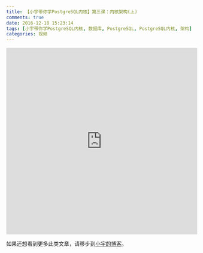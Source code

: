```yaml
---
title: 【小宇带你学PostgreSQL内核】第三课：内核架构(上)
comments: true
date: 2016-12-18 15:23:14
tags: [小宇带你学PostgreSQL内核, 数据库, PostgreSQL, PostgreSQL内核, 架构]
categories: 视频
---
```


<center><iframe height=498 width=510 src='http://player.youku.com/embed/XMTg3MDUzODQwMA==' frameborder=0 'allowfullscreen'></iframe></center>

如果还想看到更多此类文章，请移步到[小宇的博客](http://shenyu.wiki)。
